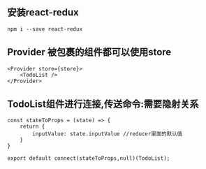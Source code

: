 ## 安装react-redux
`npm i --save react-redux`

## Provider 被包裹的组件都可以使用store
```
<Provider store={store}>
    <TodoList />
</Provider>
```

## TodoList组件进行连接,传送命令:需要隐射关系
```
const stateToProps = (state) => {
    return {
        inputValue: state.inputValue //reducer里面的默认值
    }
}

export default connect(stateToProps,null)(TodoList);
```
